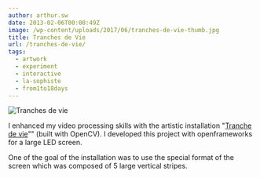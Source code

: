 ```yaml
---
author: arthur.sw
date: 2013-02-06T00:00:49Z
image: /wp-content/uploads/2017/06/tranches-de-vie-thumb.jpg
title: Tranches de Vie
url: /tranches-de-vie/
tags:
  - artwork
  - experiment
  - interactive
  - la-sophiste
  - from1to18days
---
```


![Tranches de vie](/wp-content/uploads/2017/06/tranches-de-vie.jpg)

I enhanced my video processing skills with the artistic installation "[Tranche de vie](http://www.lasophiste.com/portfolio/tranchesdevie/)"" (built with OpenCV). I developed this project with openframeworks for a large LED screen.

One of the goal of the installation was to use the special format of the screen which was composed of 5 large vertical stripes.

